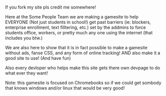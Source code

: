 If you fork my site pls credit me somewhere!

Here at the Some People Team we are making a gamesite to help EVERYONE (Not just students in school!) get past barriers (ie: blockers, enterprise enrollment, text filltering, etc.) set by the addmins to force students office, workers, or pretty much any one using the internet (that includes you btw.)

We are also here to show that it is in fact possible to make a gamesite without ads, fanse CSS, and any form of online tracking! AND also make it a good site to use! (And have fun)

Also every devloper who helps make this site gets there own devpage to do what ever they want! 

<!--Note 1 We are looking for developers! If you want to help us make the site plheas fill out this form! <a herf=""> -->

Note: this gamesite is focused on Chromebooks so if we could get sombody that knows windows and/or linux that would be very good!